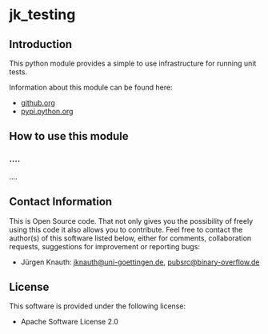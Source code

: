﻿jk_testing
==========

Introduction
------------

This python module provides a simple to use infrastructure for running unit tests.

Information about this module can be found here:

* [github.org](https://github.com/jkpubsrc/python-module-jk-testing)
* [pypi.python.org](https://pypi.python.org/pypi/jk_testing)

How to use this module
----------------------

### ....

....

Contact Information
-------------------

This is Open Source code. That not only gives you the possibility of freely using this code it also
allows you to contribute. Feel free to contact the author(s) of this software listed below, either
for comments, collaboration requests, suggestions for improvement or reporting bugs:

* Jürgen Knauth: jknauth@uni-goettingen.de, pubsrc@binary-overflow.de

License
-------

This software is provided under the following license:

* Apache Software License 2.0



